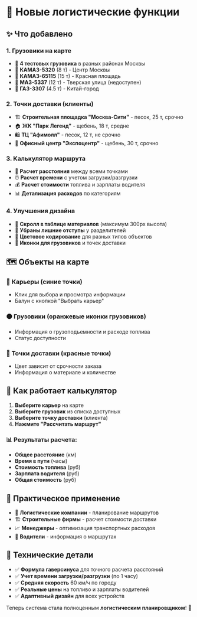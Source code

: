 # 🚛 Новые логистические функции

## ✨ Что добавлено

### 1. **Грузовики на карте**
- 🚛 **4 тестовых грузовика** в разных районах Москвы
- 📍 **КАМАЗ-5320** (8 т) - Центр Москвы
- 📍 **КАМАЗ-65115** (15 т) - Красная площадь  
- 📍 **МАЗ-5337** (12 т) - Тверская улица (недоступен)
- 📍 **ГАЗ-3307** (4.5 т) - Китай-город

### 2. **Точки доставки (клиенты)**
- 🏗️ **Строительная площадка "Москва-Сити"** - песок, 25 т, срочно
- 🏠 **ЖК "Парк Легенд"** - щебень, 18 т, средне
- 🛍️ **ТЦ "Афимолл"** - песок, 12 т, не срочно
- 🏢 **Офисный центр "Экспоцентр"** - щебень, 30 т, срочно

### 3. **Калькулятор маршрута**
- 🧮 **Расчет расстояния** между всеми точками
- ⏰ **Расчет времени** с учетом загрузки/разгрузки
- 💰 **Расчет стоимости** топлива и зарплаты водителя
- 📊 **Детализация расходов** по категориям

### 4. **Улучшения дизайна**
- 📱 **Скролл в таблице материалов** (максимум 300px высота)
- 🎯 **Убраны лишние отступы** у разделителей
- 🎨 **Цветовое кодирование** для разных типов объектов
- 📍 **Иконки для грузовиков** и точек доставки

## 🗺️ Объекты на карте

### 🔵 **Карьеры** (синие точки)
- Клик для выбора и просмотра информации
- Балун с кнопкой "Выбрать карьер"

### 🟠 **Грузовики** (оранжевые иконки грузовиков)
- Информация о грузоподъемности и расходе топлива
- Статус доступности

### 🔴 **Точки доставки** (красные точки)
- Цвет зависит от срочности заказа
- Информация о материале и количестве

## 🧮 Как работает калькулятор

1. **Выберите карьер** на карте
2. **Выберите грузовик** из списка доступных
3. **Выберите точку доставки** (клиента)
4. **Нажмите "Рассчитать маршрут"**

### 📊 Результаты расчета:
- **Общее расстояние** (км)
- **Время в пути** (часы)
- **Стоимость топлива** (руб)
- **Зарплата водителя** (руб)
- **Общая стоимость** (руб)

## 🎯 Практическое применение

- 💼 **Логистические компании** - планирование маршрутов
- 🏗️ **Строительные фирмы** - расчет стоимости доставки
- 📈 **Менеджеры** - оптимизация транспортных расходов
- 🚛 **Водители** - информация о маршрутах

## 🔧 Технические детали

- ✅ **Формула гаверсинуса** для точного расчета расстояний
- ✅ **Учет времени загрузки/разгрузки** (по 1 часу)
- ✅ **Средняя скорость** 60 км/ч по городу
- ✅ **Реальные цены** на топливо и зарплаты водителей
- ✅ **Адаптивный дизайн** для всех устройств

Теперь система стала полноценным **логистическим планировщиком**! 🚀
